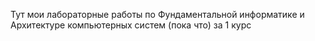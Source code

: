 Тут мои лабораторные работы по Фундаментальной информатике и Архитектуре компьютерных систем (пока что) за 1 курс
